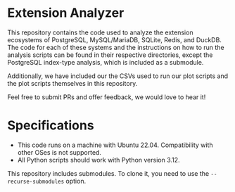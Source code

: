 # Extension Analyzer

This repository contains the code used to analyze the extension ecosystems of PostgreSQL, MySQL/MariaDB, SQLite, Redis, and DuckDB. The code for each of these systems and the instructions on how to run the analysis scripts can be found in their respective directories, except the PostgreSQL index-type analysis, which is included as a submodule.

Additionally, we have included our the CSVs used to run our plot scripts and the plot scripts themselves in this repository.

Feel free to submit PRs and offer feedback, we would love to hear it!

# Specifications
- This code runs on a machine with Ubuntu 22.04. Compatibility with other OSes is not supported.
- All Python scripts should work with Python version 3.12.

This repository includes submodules. To clone it, you need to use the `--recurse-submodules` option.